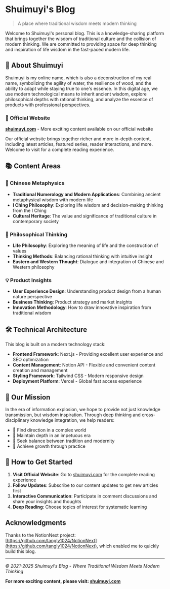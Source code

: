 # Shuimuyi's Blog

> A place where traditional wisdom meets modern thinking

Welcome to Shuimuyi's personal blog. This is a knowledge-sharing platform that brings together the wisdom of traditional culture and the collision of modern thinking. We are committed to providing space for deep thinking and inspiration of life wisdom in the fast-paced modern life.

## 🌟 About Shuimuyi

Shuimuyi is my online name, which is also a deconstruction of my real name, symbolizing the agility of water, the resilience of wood, and the ability to adapt while staying true to one's essence. In this digital age, we use modern technological means to inherit ancient wisdom, explore philosophical depths with rational thinking, and analyze the essence of products with professional perspectives.

### 📍 Official Website
**[shuimuyi.com](https://shuimuyi.com)** - More exciting content available on our official website

Our official website brings together richer and more in-depth content, including latest articles, featured series, reader interactions, and more. Welcome to visit for a complete reading experience.

## 📚 Content Areas

### 🔮 Chinese Metaphysics
- **Traditional Numerology and Modern Applications**: Combining ancient metaphysical wisdom with modern life
- **I Ching Philosophy**: Exploring life wisdom and decision-making thinking from the I Ching
- **Cultural Heritage**: The value and significance of traditional culture in contemporary society

### 🤔 Philosophical Thinking
- **Life Philosophy**: Exploring the meaning of life and the construction of values
- **Thinking Methods**: Balancing rational thinking with intuitive insight
- **Eastern and Western Thought**: Dialogue and integration of Chinese and Western philosophy

### 💡 Product Insights
- **User Experience Design**: Understanding product design from a human nature perspective
- **Business Thinking**: Product strategy and market insights
- **Innovation Methodology**: How to draw innovative inspiration from traditional wisdom

## 🛠 Technical Architecture

This blog is built on a modern technology stack:

- **Frontend Framework**: Next.js - Providing excellent user experience and SEO optimization
- **Content Management**: Notion API - Flexible and convenient content creation and management
- **Styling Framework**: Tailwind CSS - Modern responsive design
- **Deployment Platform**: Vercel - Global fast access experience

## 🎯 Our Mission

In the era of information explosion, we hope to provide not just knowledge transmission, but wisdom inspiration. Through deep thinking and cross-disciplinary knowledge integration, we help readers:

- 🧭 Find direction in a complex world
- 💎 Maintain depth in an impetuous era
- 🌱 Seek balance between tradition and modernity
- 🚀 Achieve growth through practice

## 📖 How to Get Started

1. **Visit Official Website**: Go to [shuimuyi.com](https://shuimuyi.com) for the complete reading experience
2. **Follow Updates**: Subscribe to our content updates to get new articles first
3. **Interactive Communication**: Participate in comment discussions and share your insights and thoughts
4. **Deep Reading**: Choose topics of interest for systematic learning

## Acknowledgments

Thanks to the NotionNext project: [https://github.com/tangly1024/NotionNext](https://github.com/tangly1024/NotionNext), which enabled me to quickly build this blog.

---

*© 2021-2025 Shuimuyi's Blog - Where Traditional Wisdom Meets Modern Thinking*

**For more exciting content, please visit: [shuimuyi.com](https://shuimuyi.com)**